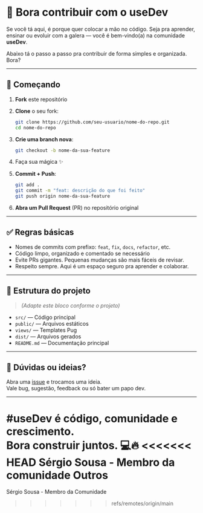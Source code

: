 # 👊 Bora contribuir com o useDev

Se você tá aqui, é porque quer colocar a mão no código. Seja pra aprender, ensinar ou evoluir com a galera — você é bem-vindo(a) na comunidade **useDev**.

Abaixo tá o passo a passo pra contribuir de forma simples e organizada. Bora?

---

## 🚀 Começando

1. **Fork** este repositório
2. **Clone** o seu fork:
   ```bash
   git clone https://github.com/seu-usuario/nome-do-repo.git
   cd nome-do-repo
   ```
3. **Crie uma branch nova**:
   ```bash
   git checkout -b nome-da-sua-feature
   ```

4. Faça sua mágica ✨

5. **Commit + Push**:
   ```bash
   git add .
   git commit -m "feat: descrição do que foi feito"
   git push origin nome-da-sua-feature
   ```

6. **Abra um Pull Request** (PR) no repositório original

---

## ✅ Regras básicas

- Nomes de commits com prefixo: `feat`, `fix`, `docs`, `refactor`, etc.
- Código limpo, organizado e comentado se necessário
- Evite PRs gigantes. Pequenas mudanças são mais fáceis de revisar.
- Respeito sempre. Aqui é um espaço seguro pra aprender e colaborar.

---

## 📂 Estrutura do projeto

> *(Adapte este bloco conforme o projeto)*

- `src/` — Código principal
- `public/` — Arquivos estáticos
- `views/` — Templates Pug
- `dist/` — Arquivos gerados
- `README.md` — Documentação principal

---

## 🤔 Dúvidas ou ideias?

Abra uma [issue](../../issues) e trocamos uma ideia.  
Vale bug, sugestão, feedback ou só bater um papo dev.

---

**#useDev** é código, comunidade e crescimento.  
Bora construir juntos. 💻🔥
<<<<<<< HEAD
Sérgio Sousa - Membro da comunidade
Outros
=======
Sérgio Sousa - Membro da Comunidade
>>>>>>> refs/remotes/origin/main
